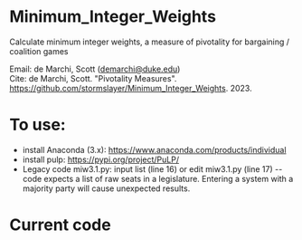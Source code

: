 # Minimum_Integer_Weights
Calculate minimum integer weights, a measure of pivotality for bargaining / coalition games

Email: de Marchi, Scott (demarchi@duke.edu)  
Cite: de Marchi, Scott. "Pivotality Measures". https://github.com/stormslayer/Minimum_Integer_Weights. 2023.  

# To use:
* install Anaconda (3.x): https://www.anaconda.com/products/individual
* install pulp: https://pypi.org/project/PuLP/
* Legacy code miw3.1.py: input list (line 16) or edit miw3.1.py (line 17) -- code expects a list of raw seats in a legislature.  Entering a system with a majority party will cause unexpected results.
# Current code 
